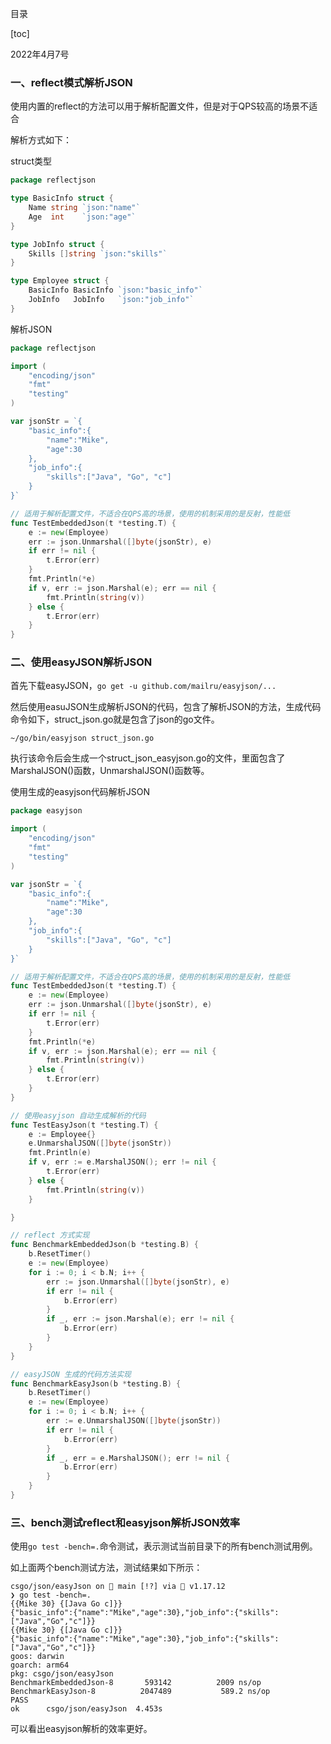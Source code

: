 目录

[toc]

2022年4月7号

### 一、reflect模式解析JSON

使用内置的reflect的方法可以用于解析配置文件，但是对于QPS较高的场景不适合

解析方式如下：

struct类型

```go
package reflectjson

type BasicInfo struct {
	Name string `json:"name"`
	Age  int    `json:"age"`
}

type JobInfo struct {
	Skills []string `json:"skills"`
}

type Employee struct {
	BasicInfo BasicInfo `json:"basic_info"`
	JobInfo   JobInfo   `json:"job_info"`
}

```

解析JSON

```go
package reflectjson

import (
	"encoding/json"
	"fmt"
	"testing"
)

var jsonStr = `{
	"basic_info":{
		"name":"Mike",
		"age":30
	},
	"job_info":{
		"skills":["Java", "Go", "c"]
	}
}`

// 适用于解析配置文件，不适合在QPS高的场景，使用的机制采用的是反射，性能低
func TestEmbeddedJson(t *testing.T) {
	e := new(Employee)
	err := json.Unmarshal([]byte(jsonStr), e)
	if err != nil {
		t.Error(err)
	}
	fmt.Println(*e)
	if v, err := json.Marshal(e); err == nil {
		fmt.Println(string(v))
	} else {
		t.Error(err)
	}
}
```

### 二、使用easyJSON解析JSON

首先下载easyJSON，`go get -u github.com/mailru/easyjson/...`

然后使用easuJSON生成解析JSON的代码，包含了解析JSON的方法，生成代码命令如下，struct_json.go就是包含了json的go文件。

```visual basic
~/go/bin/easyjson struct_json.go
```

执行该命令后会生成一个struct_json_easyjson.go的文件，里面包含了MarshalJSON()函数，UnmarshalJSON()函数等。

使用生成的easyjson代码解析JSON

```go
package easyjson

import (
	"encoding/json"
	"fmt"
	"testing"
)

var jsonStr = `{
	"basic_info":{
		"name":"Mike",
		"age":30
	},
	"job_info":{
		"skills":["Java", "Go", "c"]
	}
}`

// 适用于解析配置文件，不适合在QPS高的场景，使用的机制采用的是反射，性能低
func TestEmbeddedJson(t *testing.T) {
	e := new(Employee)
	err := json.Unmarshal([]byte(jsonStr), e)
	if err != nil {
		t.Error(err)
	}
	fmt.Println(*e)
	if v, err := json.Marshal(e); err == nil {
		fmt.Println(string(v))
	} else {
		t.Error(err)
	}
}

// 使用easyjson 自动生成解析的代码
func TestEasyJson(t *testing.T) {
	e := Employee{}
	e.UnmarshalJSON([]byte(jsonStr))
	fmt.Println(e)
	if v, err := e.MarshalJSON(); err != nil {
		t.Error(err)
	} else {
		fmt.Println(string(v))
	}

}

// reflect 方式实现
func BenchmarkEmbeddedJson(b *testing.B) {
	b.ResetTimer()
	e := new(Employee)
	for i := 0; i < b.N; i++ {
		err := json.Unmarshal([]byte(jsonStr), e)
		if err != nil {
			b.Error(err)
		}
		if _, err := json.Marshal(e); err != nil {
			b.Error(err)
		}
	}
}

// easyJSON 生成的代码方法实现
func BenchmarkEasyJson(b *testing.B) {
	b.ResetTimer()
	e := new(Employee)
	for i := 0; i < b.N; i++ {
		err := e.UnmarshalJSON([]byte(jsonStr))
		if err != nil {
			b.Error(err)
		}
		if _, err = e.MarshalJSON(); err != nil {
			b.Error(err)
		}
	}
}

```

### 三、bench测试reflect和easyjson解析JSON效率

使用`go test -bench=.`命令测试，表示测试当前目录下的所有bench测试用例。

如上面两个bench测试方法，测试结果如下所示：

```visual basic
csgo/json/easyJson on  main [!?] via 🐹 v1.17.12
❯ go test -bench=.
{{Mike 30} {[Java Go c]}}
{"basic_info":{"name":"Mike","age":30},"job_info":{"skills":["Java","Go","c"]}}
{{Mike 30} {[Java Go c]}}
{"basic_info":{"name":"Mike","age":30},"job_info":{"skills":["Java","Go","c"]}}
goos: darwin
goarch: arm64
pkg: csgo/json/easyJson
BenchmarkEmbeddedJson-8   	  593142	      2009 ns/op
BenchmarkEasyJson-8       	 2047489	       589.2 ns/op
PASS
ok  	csgo/json/easyJson	4.453s
```

可以看出easyjson解析的效率更好。